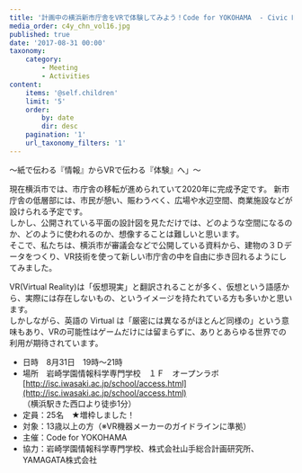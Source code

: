 ```yaml
---
title: '計画中の横浜新市庁舎をVRで体験してみよう！Code for YOKOHAMA  - Civic Hack Night Vol.16'
media_order: c4y_chn_vol16.jpg
published: true
date: '2017-08-31 00:00'
taxonomy:
    category:
        - Meeting
        - Activities
content:
    items: '@self.children'
    limit: '5'
    order:
        by: date
        dir: desc
    pagination: '1'
    url_taxonomy_filters: '1'
---
```


〜紙で伝わる『情報』からVRで伝わる『体験』へ」〜    

現在横浜市では、市庁舎の移転が進められていて2020年に完成予定です。 新市庁舎の低層部には、市民が憩い、賑わうべく、広場や水辺空間、商業施設などが設けられる予定です。  
しかし、公開されている平面の設計図を見ただけでは、どのような空間になるのか、どのように使われるのか、想像することは難しいと思います。  
そこで、私たちは、横浜市が審議会などで公開している資料から、建物の３Ｄデータをつくり、VR技術を使って新しい市庁舎の中を自由に歩き回れるようにしてみました。  

VR(Virtual Reality)は「仮想現実」と翻訳されることが多く、仮想という語感から、実際には存在しないもの、というイメージを持たれている方も多いかと思います。  
しかしながら、英語の Virtual は「厳密には異なるがほとんど同様の」という意味もあり、VRの可能性はゲームだけには留まらずに、ありとあらゆる世界での利用が期待されています。  

* 日時　8月31日　19時～21時
* 場所　岩崎学園情報科学専門学校　１Ｆ　オープンラボ  
	[http://isc.iwasaki.ac.jp/school/access.html](http://isc.iwasaki.ac.jp/school/access.html)  
	（横浜駅きた西口より徒歩1分）  
* 定員：25名　★増枠しました！
* 対象：13歳以上の方（※VR機器メーカーのガイドラインに準拠）
* 主催：Code for YOKOHAMA
* 協力：岩崎学園情報科学専門学校、株式会社山手総合計画研究所、YAMAGATA株式会社